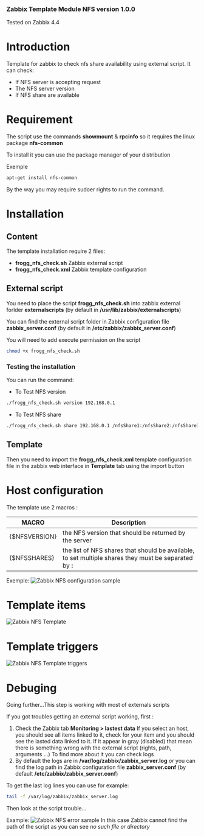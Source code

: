 ### Zabbix Template Module NFS version 1.0.0

Tested on Zabbix 4.4

# Introduction
Template for zabbix to check nfs share availability using external script.
It can check:
* If NFS server is accepting request
* The NFS server version
* If NFS share are available

# Requirement
The script use the commands **showmount** & **rpcinfo** so it requires the linux package **nfs-common**

To install it you can use the package manager of your distribution

Exemple
```bash
apt-get install nfs-common
```
By the way you may require sudoer rights to run the command.

# Installation

## Content
The template installation require 2 files:
* **frogg_nfs_check.sh** Zabbix external script
* **frogg_nfs_check.xml** Zabbix template configuration

## External script

You need to place the script **frogg_nfs_check.sh** into zabbix external forlder **externalscripts** (by default in **/usr/lib/zabbix/externalscripts**) 

You can find the external script folder in Zabbix configuration file **zabbix_server.conf** (by default in **/etc/zabbix/zabbix_server.conf**)

You will need to add execute permission on the script
```bash
chmod +x frogg_nfs_check.sh 
```

### Testing the installation
You can run the command:
- To Test NFS version
```bash
./frogg_nfs_check.sh version 192.168.0.1
```
- To Test NFS share
```bash
./frogg_nfs_check.sh share 192.168.0.1 /nfsShare1:/nfsShare2:/nfsShare3
```
## Template

Then you need to import the **frogg_nfs_check.xml** template configuration file in the zabbix web interface in **Template** tab using the import button

# Host configuration
The template use 2 macros :

MACRO | Description
----- | -----------
{$NFSVERSION} | the NFS version that should be returned by the server
{$NFSSHARES} | the list of NFS shares that should be available, to set multiple shares they must be separated by **:**

Exemple:
![Zabbix NFS configuration sample](https://tool.frogg.fr/upload/github/zabbix-nfs/macros.png)

# Template items
![Zabbix NFS Template](https://tool.frogg.fr/upload/github/zabbix-nfs/items.png)

# Template triggers
![Zabbix NFS Template triggers](https://tool.frogg.fr/upload/github/zabbix-nfs/triggers.png)

# Debuging

Going further...This step is working with most of externals scripts

If you got troubles getting an external script working, first :
1. Check the Zabbix tab **Monitoring > lastest data**
If you select an host, you should see all items linked to it, check for your item and you should see the lasted data linked to it.
If it appear in gray (disabled) that mean there is something wrong with the external script (rights, path, arguments ...)
To find more about it you can check logs
2. By default the logs are in **/var/log/zabbix/zabbix_server.log** or you can find the log path in Zabbix configuration file **zabbix_server.conf** (by default **/etc/zabbix/zabbix_server.conf**)

To get the last log lines you can use for example:
```bash
tail -f /var/log/zabbix/zabbix_server.log
```
Then look at the script trouble...

Example:
![Zabbix NFS error sample](https://tool.frogg.fr/upload/github/zabbix-nfs/error.png)
In this case Zabbix cannot find the path of the script as you can see *no such file or directory*
